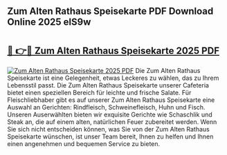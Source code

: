 ## Zum Alten Rathaus Speisekarte PDF Download Online 2025 elS9w

# <h2><a href="http://gc95l6u.nevu.top/?p=Zum+Alten+Rathaus+Speisekarte">🔗 👉🔴 Zum Alten Rathaus Speisekarte 2025 PDF</a></h2>

[![Zum Alten Rathaus Speisekarte 2025 PDF](https://i.imgur.com/dBaPXMq.png)](http://gc95l6u.nevu.top/?p=Zum+Alten+Rathaus+Speisekarte)
Die Zum Alten Rathaus Speisekarte ist eine Gelegenheit, etwas Leckeres zu wählen, das zu Ihrem Lebensstil passt. Die Zum Alten Rathaus Speisekarte unserer Cafeteria bietet einen speziellen Bereich für leichte und frische Salate. Für Fleischliebhaber gibt es auf unserer Zum Alten Rathaus Speisekarte eine Auswahl an Gerichten: Rindfleisch, Schweinefleisch, Huhn und Fisch. Unseren Auserwählten bieten wir exquisite Gerichte wie Schaschlik und Steak an, die auf einem alten, natürlichen Feuer zubereitet werden. Wenn Sie sich nicht entscheiden können, was Sie von der Zum Alten Rathaus Speisekarte wünschen, ist unser Team bereit, Ihnen zu helfen und Ihnen einen angenehmen und bequemen Service zu bieten.
